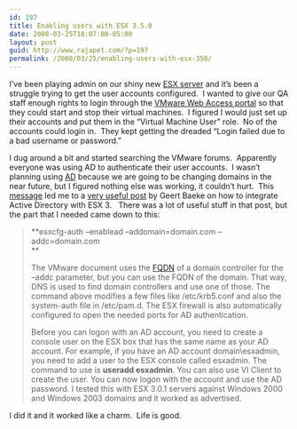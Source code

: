 ```yaml
---
id: 197
title: Enabling users with ESX 3.5.0
date: 2008-03-25T18:07:00-05:00
layout: post
guid: http://www.rajapet.com/?p=197
permalink: /2008/03/25/enabling-users-with-esx-350/
---
```

I&#8217;ve been playing admin on our shiny new [ESX server](http://en.wikipedia.org/wiki/VMware_ESX_Server "VMware ESX Server is an enterprise-level virtualization product offered by VMware, Inc., a division of EMC Corporation. ESX Server is a component of VMware's larger offering, VMware Infrastructure, which adds management and reliability services to the core server product") and it&#8217;s been a struggle trying to get the user accounts configured.  I wanted to give our QA staff enough rights to login through the [VMware Web Access portal](http://www.petri.co.il/5_ways_to_adminster_esx_server.htm) so that they could start and stop their virtual machines.  I figured I would just set up their accounts and put them in the &#8220;Virtual Machine User&#8221; role.  No of the accounts could login in.  They kept getting the dreaded &#8220;Login failed due to a bad username or password.&#8221;

I dug around a bit and started searching the VMware forums.  Apparently everyone was using AD to authenticate their user accounts.  I wasn&#8217;t planning using [AD](http://en.wikipedia.org/wiki/Active_directory "Active Directory (AD) is an implementation of LDAP directory services by Microsoft for use primarily in Windows environments. Its main purpose is to provide central authentication and authorization services for Windows-based computers.") because we are going to be changing domains in the near future, but I figured nothing else was working, it couldn&#8217;t hurt.  This [message](http://communities.vmware.com/message/735892#735892 "VMware Comunnitoes: VIClient cannot access ESX 3.0.2 box using AD credenitals.") led me to a [very useful post](http://blog.baeke.info/blog/_archives/2006/10/13/2414173.html "baeke.info: Active Directory integration and ESX 3.0") by Geert Baeke on how to integrate Active Directory with ESX 3.   There was a lot of useful stuff in that post, but the part that I needed came down to this:

> **esxcfg-auth &#8211;enablead &#8211;addomain=domain.com &#8211;addc=domain.com  
>** 
> 
> The VMware document uses the [FQDN](http://en.wikipedia.org/wiki/FQDN "A fully qualified domain name (or FQDN) is an unambiguous domain name that specifies the exact location in the Domain Name System's tree hierarchy through to a top-level domain and finally to the root nameserver.") of a domain controller for the &#8211;addc parameter, but you can use the FQDN of the domain. That way, DNS is used to find domain controllers and use one of those. The command above modifies a few files like /etc/krb5.conf and also the system-auth file in /etc/pam.d. The ESX firewall is also automatically configured to open the needed ports for AD authentication. 
> 
> Before you can logon with an AD account, you need to create a console user on the ESX box that has the same name as your AD account. For example, if you have an AD account domain\esxadmin, you need to add a user to the ESX console called esxadmin. The command to use is **useradd esxadmin**. You can also use VI Client to create the user. You can now logon with the account and use the AD password. I tested this with ESX 3.0.1 servers against Windows 2000 and Windows 2003 domains and it worked as advertised.

I did it and it worked like a charm.  Life is good.